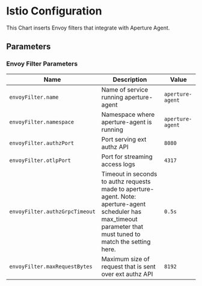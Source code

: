 # Istio Configuration

This Chart inserts Envoy filters that integrate with Aperture Agent.

## Parameters

### Envoy Filter Parameters

| Name                           | Description                                                                                                                                                      | Value            |
| ------------------------------ | ---------------------------------------------------------------------------------------------------------------------------------------------------------------- | ---------------- |
| `envoyFilter.name`             | Name of service running aperture-agent                                                                                                                           | `aperture-agent` |
| `envoyFilter.namespace`        | Namespace where aperture-agent is running                                                                                                                        | `aperture-agent` |
| `envoyFilter.authzPort`        | Port serving ext authz API                                                                                                                                       | `8080`           |
| `envoyFilter.otlpPort`         | Port for streaming access logs                                                                                                                                   | `4317`           |
| `envoyFilter.authzGrpcTimeout` | Timeout in seconds to authz requests made to aperture-agent. Note: aperture-agent scheduler has max_timeout parameter that must tuned to match the setting here. | `0.5s`           |
| `envoyFilter.maxRequestBytes`  | Maximum size of request that is sent over ext authz API                                                                                                          | `8192`           |


